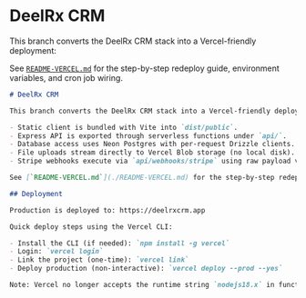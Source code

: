 # DeelRx CRM

This branch converts the DeelRx CRM stack into a Vercel-friendly deployment:


See [`README-VERCEL.md`](./README-VERCEL.md) for the step-by-step redeploy guide, environment variables, and cron job wiring.
```markdown
# DeelRx CRM

This branch converts the DeelRx CRM stack into a Vercel-friendly deployment:

- Static client is bundled with Vite into `dist/public`.
- Express API is exported through serverless functions under `api/`.
- Database access uses Neon Postgres with per-request Drizzle clients.
- File uploads stream directly to Vercel Blob storage (no local disk).
- Stripe webhooks execute via `api/webhooks/stripe` using raw payload validation.

See [`README-VERCEL.md`](./README-VERCEL.md) for the step-by-step redeploy guide, environment variables, and cron job wiring.

## Deployment

Production is deployed to: https://deelrxcrm.app

Quick deploy steps using the Vercel CLI:

- Install the CLI (if needed): `npm install -g vercel`
- Login: `vercel login`
- Link the project (one-time): `vercel link`
- Deploy production (non-interactive): `vercel deploy --prod --yes`

Note: Vercel no longer accepts the runtime string `nodejs18.x` in function `config` objects. The codebase was updated to use `runtime: 'nodejs'` for server functions.

```

